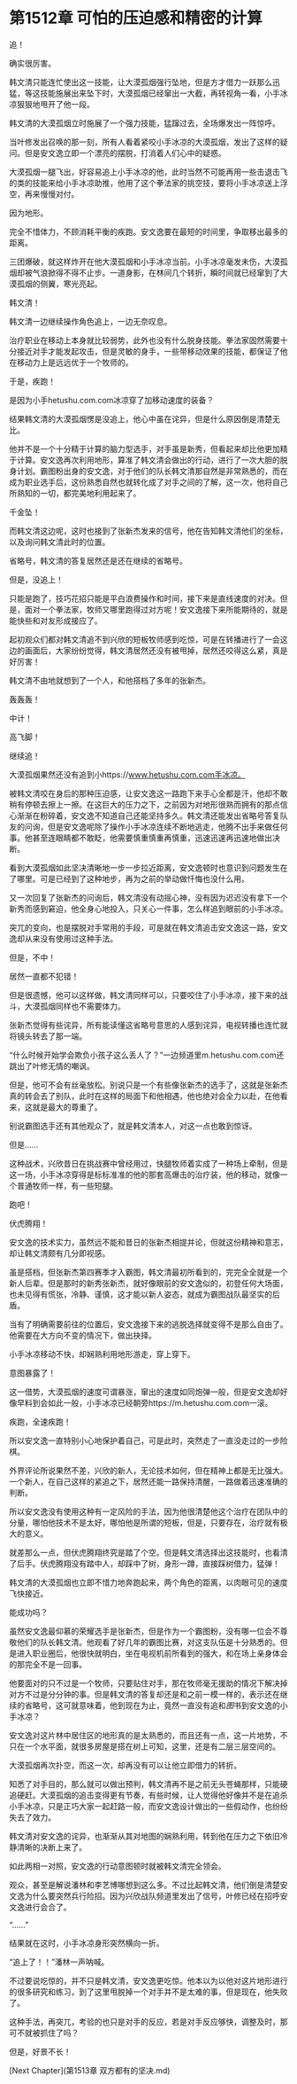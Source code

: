 # 第1512章 可怕的压迫感和精密的计算

追！

确实很厉害。

韩文清只能连忙使出这一技能，让大漠孤烟强行坠地，但是方才借力一跃那么迅猛，等这技能施展出来坠下时，大漠孤烟已经窜出一大截，再转视角一看，小手冰凉狠狠地甩开了他一段。

韩文清的大漠孤烟立时施展了一个强力技能，猛蹿过去，全场爆发出一阵惊呼。

当叶修发出召唤的那一刻，所有人看着紧咬小手冰凉的大漠孤烟，发出了这样的疑问。但是安文逸立即一个漂亮的摆脱，打消着人们心中的疑惑。

大漠孤烟一腿飞出，好容易追上小手冰凉的他，此时当然不可能再用一些击退击飞的类的技能来给小手冰凉助推，他用了这个拳法家的挑空技，要将小手冰凉送上浮空，再来慢慢对付。

因为地形。

完全不惜体力，不顾消耗平衡的疾跑。安文逸要在最短的时间里，争取移出最多的距离。

三团爆破，就这样炸开在他大漠孤烟和小手冰凉当前。小手冰凉毫发未伤，大漠孤烟却被气浪掀得不得不止步。一道身影，在林间几个转折，瞬时间就已经窜到了大漠孤烟的侧翼，寒光亮起。

韩文清！

韩文清一边继续操作角色追上，一边无奈叹息。

治疗职业在移动上本身就比较弱势，此外也没有什么脱身技能。拳法家固然需要十分接近对手才能发起攻击，但是灵敏的身手，一些带移动效果的技能，都保证了他在移动力上是远远优于一个牧师的。

于是，疾跑！

是因为小手hetushu.com.com冰凉穿了加移动速度的装备？

结果韩文清的大漠孤烟愣是没追上，他心中虽在诧异，但是什么原因倒是清楚无比。

他并不是一个十分精于计算的脑力型选手，对手虽是新秀，但看起来却比他更加精于计算。安文逸再次利用地形，算准了韩文清会做出的行动，进行了一次大胆的脱身计划。霸图粉出身的安文逸，对于他们的队长韩文清那自然是非常熟悉的，而在成为职业选手后，这份熟悉自然也就转化成了对手之间的了解，这一次，他将自己所熟知的一切，都完美地利用起来了。

千金坠！

而韩文清这边呢，这时也接到了张新杰发来的信号，他在告知韩文清他们的坐标，以及询问韩文清此时的位置。

省略号，韩文清的答复居然还是还在继续的省略号。

但是，没追上！

只能是跑了，技巧花招只能是平白浪费操作和时间，接下来是直线速度的对决。但是，面对一个拳法家，牧师又哪里跑得过对方呢！安文逸接下来所能期待的，就是能快些和对友形成接应了。

起初观众们都对韩文清追不到兴欣的短板牧师感到吃惊，可是在转播进行了一会这边的画面后，大家纷纷觉得，韩文清居然还没有被甩掉，居然还咬得这么紧，真是好厉害！

韩文清不由地就想到了一个人，和他搭档了多年的张新杰。

轰轰轰！

中计！

高飞脚！

继续追！

大漠孤烟果然还没有追到小https://www.hetushu.com.com手冰凉。

被韩文清咬在身后的那种压迫感，让安文逸这一路跑下来手心全都是汗，他却不敢稍有停顿去擦上一擦。在这巨大的压力之下，之前因为对地形很熟而拥有的那点信心渐渐在粉碎着，安文逸不知道自己还能坚持多久。韩文清还能发出省略号答复队友的问询，但是安文逸呢除了操作小手冰凉连续不断地逃走，他腾不出手来做任何事。他甚至连眼睛都不敢眨，他需要慎重慎重再慎重，迅速迅速再迅速地做出决断。

看到大漠孤烟如此坚决清晰地一步一步拉近距离，安文逸顿时也意识到问题发生在了哪里。可是已经到了这种地步，再为之前的举动做忏悔也没什么用。

又一次回复了张新杰的问询后，韩文清没有动摇心神，没有因为迟迟没有拿下一个新秀而感到窘迫，他全身心地投入，只关心一件事，怎么样追到眼前的小手冰凉。

突兀的变向，也是摆脱对手常用的手段，可是就在韩文清追击安文逸这一路，安文逸却从来没有使用过这种手法。

但是，不中！

居然一直都不犯错！

但是很遗憾，他可以这样做，韩文清同样可以，只要咬住了小手冰凉，接下来的战斗，大漠孤烟同样也不需要体力。

张新杰觉得有些诧异，所有能读懂这省略号意思的人感到诧异，电视转播也连忙就将镜头转去了那一端。

“什么时候开始学会欺负小孩子这么丢人了？”一边频道里m.hetushu.com.com还跳出了叶修无情的嘲讽。

但是，他可不会有丝毫放松。别说只是一个有些像张新杰的选手了，这就是张新杰真的转会去了别队，此时在这样的局面下和他相遇，他也绝对会全力以赴，在他看来，这就是最大的尊重了。

别说霸图选手还有其他观众了，就是韩文清本人，对这一点也敢到惊讶。

但是……

这种战术，兴欣昔日在挑战赛中曾经用过，快腿牧师着实成了一种场上牵制，但是这一场，小手冰凉穿得是标标准准的他的那套高爆击的治疗装，他的移动，就像一个普通牧师一样，有一些短腿。

跑吧！

伏虎腾翔！

安文逸的技术实力，虽然远不能和昔日的张新杰相提并论，但就这份精神和意志，却让韩文清颇有几分即视感。

虽是搭档，但张新杰第四赛季才入霸图，韩文清最初所看到的，完完全全就是一个新人后辈。但是那时的新秀张新杰，就好像眼前的安文逸似的，初登任何大场面，也未见得有慌张，冷静、谨慎，这才能以新人姿态，就成为霸图战队最坚实的后盾。

当有了明确需要前往的位置后，安文逸接下来的逃脱选择就变得不是那么自由了。他需要在大方向不变的情况下，做出抉择。

小手冰凉移动不快，却娴熟利用地形游走，穿上穿下。

意图暴露了！

这一借势，大漠孤烟的速度可谓暴涨，窜出的速度如同炮弹一般，但是安文逸却好像早料到会如此一般，小手冰凉已经朝旁https://m.hetushu.com.com一滚。

疾跑，全速疾跑！

所以安文逸一直特别小心地保护着自己，可是此时，突然走了一直没走过的一步险棋。

外界评论所说果然不差，兴欣的新人，无论技术如何，但在精神上都是无比强大。一个新人，在自己这样的紧追之下，居然还能一路保持清醒，一路做着迅速准确的判断。

所以安文逸没有使用这种有一定风险的手法，因为他很清楚他这个治疗在团队中的分量，哪怕他技术不是太好，哪怕他是所谓的短板，但是，只要存在，治疗就有极大的意义。

就差那么一点，但伏虎腾翔终究是踏了个空。但是韩文清选择出这技能时，也看清了后手。伏虎腾翔没有踏中人，却踩中了树，身形一蹲，直接踩树借力，猛弹！

韩文清的大漠孤烟也立即不惜力地奔跑起来，两个角色的距离，以肉眼可见的速度飞快接近。

能成功吗？

虽然安文逸最仰慕的荣耀选手是张新杰，但是作为一个霸图粉，没有哪一位会不尊敬他们的队长韩文清。他观看了好几年的霸图比赛，对这支队伍是十分熟悉的。但是进入职业圈后，他很快就明白，坐在电视机前所看到的强大，和在场上亲身体会的那完全不是一回事。

他要面对的只不过是一个牧师，只要贴住对手，那在牧师毫无援助的情况下解决掉对方不过是分分钟的事。但是韩文清的答复却还是和之前一模一样的，表示还在继续的省略号，这可就意味着，他到现在为止，竟然一直没有追和*图*书到安文逸的小手冰凉？

安文逸对这片林中居住区的地形真的是太熟悉的，而且还有一点，这一片地势，不只在一个水平面，就很多房屋是搭在树上可知，这里，还是有二层三层空间的。

大漠孤烟再次扑空，而这一次，却再没有可以让他立即借力的转折。

知悉了对手目的，那么就可以做出预判，韩文清再不是之前无头苍蝇那样，只能硬追硬赶。大漠孤烟的追击变得更有节奏，有些时候，让人觉得他好像并不是在追杀小手冰凉，只是正巧大家一起赶路一般，而安文逸设计做出的一些假动作，也纷纷失去了效力。

韩文清对安文逸的诧异，也渐渐从其对地图的娴熟利用，转到他在压力之下依旧冷静清晰的决断上来了。

如此两相一对照，安文逸的行动意图顿时就被韩文清完全领会。

观众，甚至是解说潘林和李艺博哪想到这么多。不过比起韩文清，他们倒是清楚安文逸为什么要突然兵行险招。因为兴欣战队频道里发出了信号，叶修已经在招呼安文逸进行会合了。

“……”

结果就在这时，小手冰凉身形突然横向一折。

“追上了！！”潘林一声呐喊。

不过要说吃惊的，并不只是韩文清，安文逸更吃惊。他本以为以他对这片地形进行的很多研究和练习，到了这里甩脱掉一个对手并不是太难的事，但是现在，他失败了。

这种手法，再突兀，考验的也只是对手的反应，若是对手反应够快，调整及时，那可不就被抓住了吗？

但是，好景不长！



[Next Chapter](第1513章 双方都有的坚决.md)